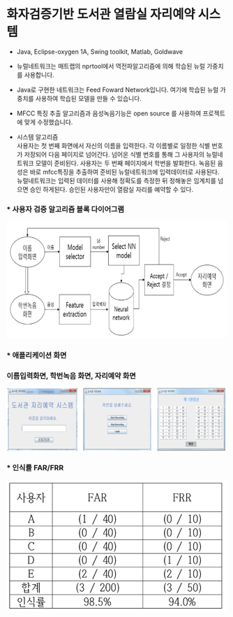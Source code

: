 # 화자검증기반 도서관 열람실 자리예약 시스템
* Java, Eclipse-oxygen 1A, Swing toolkit, Matlab, Goldwave

* 뉴럴네트워크는 매트랩의 nprtool에서 역전파알고리즘에 의해 학습된 뉴럴 가중치를 사용합니다.
* Java로 구현한 네트워크는 Feed Foward Network입니다. 여기에 학습된 뉴럴 가중치를 사용하여 학습된 모델을 만들 수 있습니다.

* MFCC 특징 추출 알고리즘과 음성녹음기능은 open source 를 사용하여 프로젝트에 맞게 수정했습니다.

* 시스템 알고리즘<br>
 사용자는 첫 번째 화면에서 자신의 이름을 입력한다. 각 이름별로 일정한 식별 번호가 저장되어 다음 페이지로 넘어간다. 넘어온 식별 번호를 통해 그 사용자의 뉴럴네트워크 모델이 준비된다. 사용자는 두 번째 페이지에서 학번을 발화한다. 녹음된 음성은 바로 mfcc특징을 추출하여 준비된 뉴럴네트워크에 입력데이터로 사용된다. 뉴럴네트워크는 입력된 데이터를 사용해 정확도를 측정한 뒤 정해놓은 임계치를 넘으면 승인 하게된다. 승인된 사용자만이 열람실 자리를 예약할 수 있다.
 
 ### * 사용자 검증 알고리즘 블록 다이어그램
<img src="./img/Diagram.png" title="diagram" alt="Diagram"></img><br/>

### * 애플리케이션 화면
### 이름입력화면, 학번녹음 화면, 자리예약 화면
<img src="./img/app img.png" title="diagram" alt="Diagram"></img><br/>

### * 인식률 FAR/FRR
<img src="./img/FAR_FRR.png" weight="450px" height="300px" title="diagram" alt="Diagram"></img><br/>

